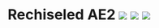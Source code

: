 # Rechiseled AE2 <a href="https://www.curseforge.com/minecraft/mc-mods/rechiseled-ae2"><img src="http://cf.way2muchnoise.eu/versions/987534.svg" style="max-width:100%;"></a> <a href="https://www.curseforge.com/minecraft/mc-mods/rechiseled-ae2"><img src="https://cf.way2muchnoise.eu/987534.svg" style="max-width:100%;"></a> <a href="https://modrinth.com/mod/rechiseled-ae2"><img src="https://img.shields.io/modrinth/dt/sDBUwZVY" style="max-width:100%;"></a>
 
